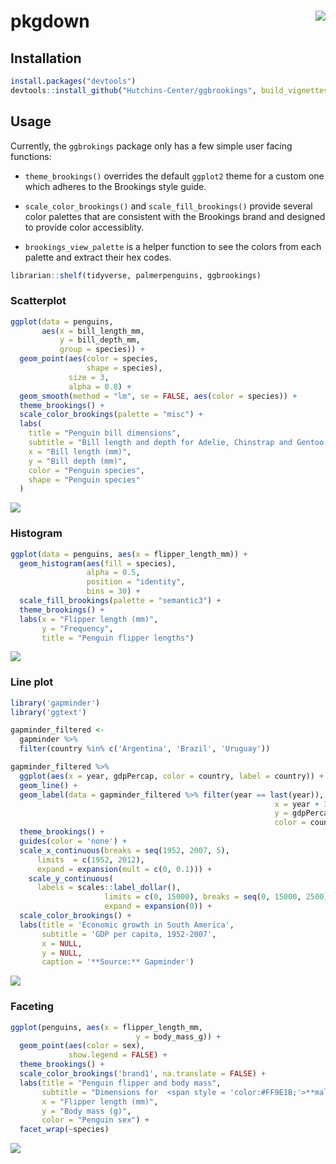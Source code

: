 
<!-- README.md is generated from README.Rmd. Please edit that file -->

# pkgdown <img src="man/figures/logo.png" align="right" />

## Installation

``` r
install.packages("devtools")
devtools::install_github("Hutchins-Center/ggbrookings", build_vignettes = TRUE)
```

## Usage

Currently, the `ggbrokings` package only has a few simple user facing
functions:

-   `theme_brookings()` overrides the default `ggplot2` theme for a
    custom one which adheres to the Brookings style guide.

-   `scale_color_brookings()` and `scale_fill_brookings()` provide
    several color palettes that are consistent with the Brookings brand
    and designed to provide color accessiblity.

-   `brookings_view_palette` is a helper function to see the colors from
    each palette and extract their hex codes.

``` r
librarian::shelf(tidyverse, palmerpenguins, ggbrookings)
```

### Scatterplot

``` r
ggplot(data = penguins,
       aes(x = bill_length_mm,
           y = bill_depth_mm,
           group = species)) +
  geom_point(aes(color = species,
                 shape = species),
             size = 3,
             alpha = 0.8) +
  geom_smooth(method = "lm", se = FALSE, aes(color = species)) +
  theme_brookings() +
  scale_color_brookings(palette = "misc") +
  labs(
    title = "Penguin bill dimensions",
    subtitle = "Bill length and depth for Adelie, Chinstrap and Gentoo Penguins at Palmer Station LTER",
    x = "Bill length (mm)",
    y = "Bill depth (mm)",
    color = "Penguin species",
    shape = "Penguin species"
  )
```

<img src="man/figures/unnamed-chunk-2-1.png" style="display: block; margin: auto;" />

### Histogram

``` r
ggplot(data = penguins, aes(x = flipper_length_mm)) +
  geom_histogram(aes(fill = species),
                 alpha = 0.5,
                 position = "identity",
                 bins = 30) +
  scale_fill_brookings(palette = "semantic3") +
  theme_brookings() +
  labs(x = "Flipper length (mm)",
       y = "Frequency",
       title = "Penguin flipper lengths")
```

<img src="man/figures/unnamed-chunk-3-1.png" style="display: block; margin: auto;" />

### Line plot

``` r
library('gapminder')
library('ggtext')

gapminder_filtered <-
  gapminder %>% 
  filter(country %in% c('Argentina', 'Brazil', 'Uruguay'))  

gapminder_filtered %>% 
  ggplot(aes(x = year, gdpPercap, color = country, label = country)) +
  geom_line() +
  geom_label(data = gapminder_filtered %>% filter(year == last(year)), aes(label = country, 
                                                           x = year + 3, 
                                                           y = gdpPercap + 250, 
                                                           color = country)) +
  theme_brookings() +
  guides(color = 'none') +
  scale_x_continuous(breaks = seq(1952, 2007, 5),
      limits  = c(1952, 2012),
      expand = expansion(mult = c(0, 0.1))) +
    scale_y_continuous(
      labels = scales::label_dollar(), 
                     limits = c(0, 15000), breaks = seq(0, 15000, 2500),
                     expand = expansion(0)) +
  scale_color_brookings() +
  labs(title = 'Economic growth in South America',
       subtitle = 'GDP per capita, 1952-2007',
       x = NULL, 
       y = NULL, 
       caption = '**Source:** Gapminder')
```

<img src="man/figures/unnamed-chunk-4-1.png" style="display: block; margin: auto;" />

### Faceting

``` r
ggplot(penguins, aes(x = flipper_length_mm,
                            y = body_mass_g)) +
  geom_point(aes(color = sex),
             show.legend = FALSE) +
  theme_brookings() +
  scale_color_brookings('brand1', na.translate = FALSE) +
  labs(title = "Penguin flipper and body mass",
       subtitle = "Dimensions for  <span style = 'color:#FF9E1B;'>**male**</span> and <span style = 'color:#003A79;'>**female**</span> Adelie, Chinstrap and Gentoo Penguins at Palmer Station LTER",
       x = "Flipper length (mm)",
       y = "Body mass (g)",
       color = "Penguin sex") +
  facet_wrap(~species)
```

<img src="man/figures/unnamed-chunk-5-1.png" style="display: block; margin: auto;" />
